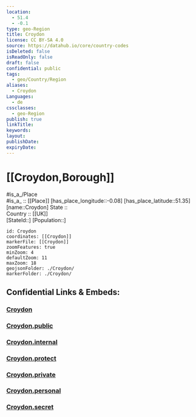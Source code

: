 ```yaml
---
location:
  - 51.4
  - -0.1
type: geo-Region
title: Croydon
license: CC BY-SA 4.0
source: https://datahub.io/core/country-codes
isDeleted: false
isReadOnly: false
draft: false
confidential: public
tags:
  - geo/Country/Region
aliases:
  - Croydon
Languages:
  - de
cssclasses:
  - geo-Region
publish: true
linkTitle:
keywords:
layout:
publishDate:
expiryDate:
---
```


# [[Croydon,Borough]]

#is_a_/Place  
#is_a_ :: [[Place]] 
[has_place_longitude::-0.08] 
[has_place_latitude::51.35] 
[name::Croydon] 
State ::  
Country :: [[UK]]  
[StateId::] 
[Population::] 



```leaflet
id: Croydon
coordinates: [[Croydon]] 
markerFile: [[Croydon]] 
zoomFeatures: true 
minZoom: 4 
defaultZoom: 11 
maxZoom: 18
geojsonFolder: ./Croydon/
markerFolder: ./Croydon/
```


## Confidential Links & Embeds: 

### [Croydon](/_Standards/Earth/Continent/Europe/Europe~North/UK/England/Regions~England/London,Greater/Croydon.md) 

### [Croydon.public](/_public/Earth/Continent/Europe/Europe~North/UK/England/Regions~England/London,Greater/Croydon.public.md) 

### [Croydon.internal](/_internal/Earth/Continent/Europe/Europe~North/UK/England/Regions~England/London,Greater/Croydon.internal.md) 

### [Croydon.protect](/_protect/Earth/Continent/Europe/Europe~North/UK/England/Regions~England/London,Greater/Croydon.protect.md) 

### [Croydon.private](/_private/Earth/Continent/Europe/Europe~North/UK/England/Regions~England/London,Greater/Croydon.private.md) 

### [Croydon.personal](/_personal/Earth/Continent/Europe/Europe~North/UK/England/Regions~England/London,Greater/Croydon.personal.md) 

### [Croydon.secret](/_secret/Earth/Continent/Europe/Europe~North/UK/England/Regions~England/London,Greater/Croydon.secret.md)

